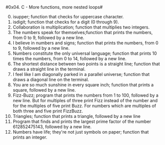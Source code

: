 #0x04. C - More functions, more nested loops#

0. isupper; function that checks for uppercase character.
1. isdigit; function that checks for a digit (0 through 9).
2. Collaboration is multiplication; function that multiplies two integers.
3. The numbers speak for themselves;function that prints the numbers, from 0 to 9, followed by a new line.
4. I believe in numbers and signs; function that prints the numbers, from 0 to 9, followed by a new line.
5. Numbers constitute the only universal language; function that prints 10 times the numbers, from 0 to 14, followed by a new line.
6. The shortest distance between two points is a straight line; function that draws a straight line in the terminal.
7. I feel like I am diagonally parked in a parallel universe; function that draws a diagonal line on the terminal.
8. You are so much sunshine in every square inch; function that prints a square, followed by a new line.
9. Fizz-Buzz; program that prints the numbers from 1 to 100, followed by a new line. But for multiples of three print Fizz instead of the number and for the multiples of five print Buzz. For numbers which are multiples of both three and five print FizzBuzz.
10. Triangles; function that prints a triangle, followed by a new line
11. Program that finds and prints the largest prime factor of the number 612852475143, followed by a new line.
12. Numbers have life; they're not just symbols on paper; function that prints an integer.
